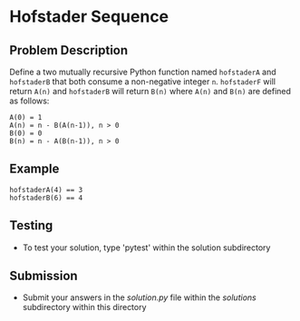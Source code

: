# Hofstader Sequence

## Problem Description
Define a two mutually recursive Python function named `hofstaderA` and `hofstaderB` that both consume a non-negative integer `n`. `hofstaderF` will return `A(n)` and `hofstaderB` will return `B(n)` where `A(n)` and `B(n)` are defined as follows:
```
A(0) = 1
A(n) = n - B(A(n-1)), n > 0
B(0) = 0
B(n) = n - A(B(n-1)), n > 0
```


## Example
```
hofstaderA(4) == 3
hofstaderB(6) == 4
```

## Testing
* To test your solution, type 'pytest' within the solution subdirectory

## Submission
* Submit your answers in the *solution.py* file within the *solutions* subdirectory within this directory